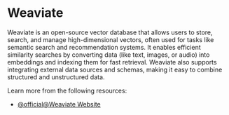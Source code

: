 # Weaviate

Weaviate is an open-source vector database that allows users to store, search, and manage high-dimensional vectors, often used for tasks like semantic search and recommendation systems. It enables efficient similarity searches by converting data (like text, images, or audio) into embeddings and indexing them for fast retrieval. Weaviate also supports integrating external data sources and schemas, making it easy to combine structured and unstructured data.

Learn more from the following resources:

- [@official@Weaviate Website](https://weaviate.io/)